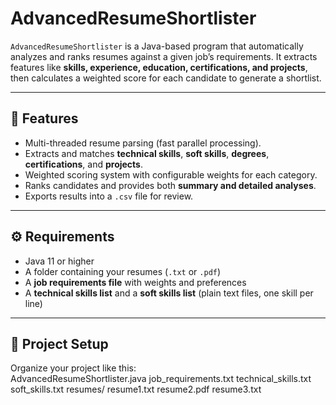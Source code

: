# AdvancedResumeShortlister  

`AdvancedResumeShortlister` is a Java-based program that automatically analyzes and ranks resumes against a given job’s requirements. It extracts features like **skills, experience, education, certifications, and projects**, then calculates a weighted score for each candidate to generate a shortlist.  

---

## 🚀 Features  
- Multi-threaded resume parsing (fast parallel processing).  
- Extracts and matches **technical skills**, **soft skills**, **degrees**, **certifications**, and **projects**.  
- Weighted scoring system with configurable weights for each category.  
- Ranks candidates and provides both **summary and detailed analyses**.  
- Exports results into a `.csv` file for review.  

---

## ⚙️ Requirements  
- Java 11 or higher  
- A folder containing your resumes (`.txt` or `.pdf`)  
- A **job requirements file** with weights and preferences  
- A **technical skills list** and a **soft skills list** (plain text files, one skill per line)  

---

## 📂 Project Setup  

Organize your project like this:  
AdvancedResumeShortlister.java
job_requirements.txt
technical_skills.txt
soft_skills.txt
resumes/
resume1.txt
resume2.pdf
resume3.txt

